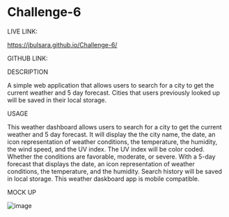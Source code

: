 # Challenge-6

LIVE LINK:


https://jbulsara.github.io/Challenge-6/


GITHUB LINK:




DESCRIPTION


A simple web application that allows users to search for a city to get the current weather and 5 day forecast. Cities that users previously looked up will be saved in their local storage.



USAGE

This weather dashboard allows users to search for a city to get the current weather and 5 day forecast.
It will display the the city name, the date, an icon representation of weather conditions, the temperature, the humidity, the wind speed, and the UV index.
The UV index will be color coded. Whether the conditions are favorable, moderate, or severe.
With a 5-day forecast that displays the date, an icon representation of weather conditions, the temperature, and the humidity.
Search history will be saved in local storage.
This weather daskboard app is mobile compatible.



MOCK UP



![image](https://user-images.githubusercontent.com/101309301/165865053-97885305-14b1-4594-a8df-2610cb08746b.png)
